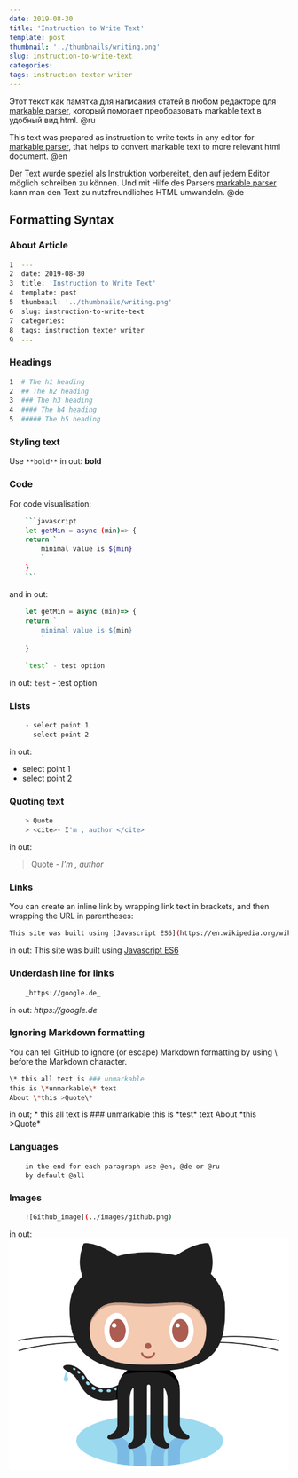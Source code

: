 ```yaml
---
date: 2019-08-30
title: 'Instruction to Write Text'
template: post
thumbnail: '../thumbnails/writing.png'
slug: instruction-to-write-text
categories: 
tags: instruction texter writer 
---
```


Этот текст как памятка для написания статей в любом редакторе для [markable parser](https://github/markable-to-html), который помогает преобразовать markable text в удобный вид html. @ru

This text was prepared as instruction to write texts in any editor for [markable parser](https://github/markable-to-html), that helps to convert markable text to more relevant html document. @en

Der Text wurde speziel als Instruktion vorbereitet, den auf jedem Editor möglich schreiben zu können. Und mit Hilfe des Parsers [markable parser](https://github/markable-to-html) kann man den Text zu nutzfreundliches HTML umwandeln. @de

## Formatting Syntax

### About Article
```bash
1  ---
2  date: 2019-08-30
3  title: 'Instruction to Write Text'
4  template: post
5  thumbnail: '../thumbnails/writing.png'
6  slug: instruction-to-write-text
7  categories: 
8  tags: instruction texter writer 
9  ---
```

### Headings
```bash
1  # The h1 heading
2  ## The h2 heading
3  ### The h3 heading
4  #### The h4 heading
5  ##### The h5 heading
```

### Styling text
Use `**bold**`
in out: 
**bold**

### Code 
For code visualisation:
```bash
    ```javascript
    let getMin = async (min)=> {
    return `
        minimal value is ${min}
        `
    }
    ```
``` 
and in out:
```javascript
    let getMin = async (min)=> {
    return `
        minimal value is ${min}
        `
    }
```

```bash
    `test` - test option
```
in out: 
`test` - test option

### Lists
```bash
    - select point 1
    - select point 2
```

in out:
- select point 1
- select point 2

### Quoting text

```bash
    > Quote
    > <cite>- I'm , author </cite>
```
in out:
> Quote
> <cite>- I'm , author </cite>

### Links 
You can create an inline link by wrapping link text in brackets, and then wrapping the URL in parentheses: 

```bash
This site was built using [Javascript ES6](https://en.wikipedia.org/wiki/ECMAScript#ES2015).
```

in out: 
This site was built using [Javascript ES6](https://en.wikipedia.org/wiki/ECMAScript#ES2015)

### Underdash line for links
```bash
    _https://google.de_
```
in out:
_https://google.de_

### Ignoring Markdown formatting

You can tell GitHub to ignore (or escape) Markdown formatting by using \ before the Markdown character.

```bash
\* this all text is ### unmarkable
this is \*unmarkable\* text
About \*this >Quote\*
```
in out;
\* this all text is ### unmarkable
this is \*test\* text
About \*this >Quote\*

### Languages
```terminal
    in the end for each paragraph use @en, @de or @ru
    by default @all 
```

### Images
```bash
    ![Github_image](../images/github.png)
```
in out:
![Github_image](../images/github.png)